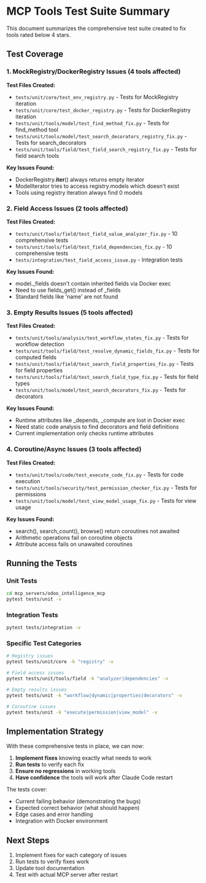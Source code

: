 # MCP Tools Test Suite Summary

This document summarizes the comprehensive test suite created to fix tools rated below 4 stars.

## Test Coverage

### 1. MockRegistry/DockerRegistry Issues (4 tools affected)
**Test Files Created:**
- `tests/unit/core/test_env_registry.py` - Tests for MockRegistry iteration
- `tests/unit/core/test_docker_registry.py` - Tests for DockerRegistry iteration
- `tests/unit/tools/model/test_find_method_fix.py` - Tests for find_method tool
- `tests/unit/tools/model/test_search_decorators_registry_fix.py` - Tests for search_decorators
- `tests/unit/tools/field/test_field_search_registry_fix.py` - Tests for field search tools

**Key Issues Found:**
- DockerRegistry.__iter__() always returns empty iterator
- ModelIterator tries to access registry.models which doesn't exist
- Tools using registry iteration always find 0 models

### 2. Field Access Issues (2 tools affected)
**Test Files Created:**
- `tests/unit/tools/field/test_field_value_analyzer_fix.py` - 10 comprehensive tests
- `tests/unit/tools/field/test_field_dependencies_fix.py` - 10 comprehensive tests
- `tests/integration/test_field_access_issue.py` - Integration tests

**Key Issues Found:**
- model._fields doesn't contain inherited fields via Docker exec
- Need to use fields_get() instead of _fields
- Standard fields like 'name' are not found

### 3. Empty Results Issues (5 tools affected)
**Test Files Created:**
- `tests/unit/tools/analysis/test_workflow_states_fix.py` - Tests for workflow detection
- `tests/unit/tools/field/test_resolve_dynamic_fields_fix.py` - Tests for computed fields
- `tests/unit/tools/field/test_search_field_properties_fix.py` - Tests for field properties
- `tests/unit/tools/field/test_search_field_type_fix.py` - Tests for field types
- `tests/unit/tools/model/test_search_decorators_fix.py` - Tests for decorators

**Key Issues Found:**
- Runtime attributes like _depends, _compute are lost in Docker exec
- Need static code analysis to find decorators and field definitions
- Current implementation only checks runtime attributes

### 4. Coroutine/Async Issues (3 tools affected)
**Test Files Created:**
- `tests/unit/tools/code/test_execute_code_fix.py` - Tests for code execution
- `tests/unit/tools/security/test_permission_checker_fix.py` - Tests for permissions
- `tests/unit/tools/model/test_view_model_usage_fix.py` - Tests for view usage

**Key Issues Found:**
- search(), search_count(), browse() return coroutines not awaited
- Arithmetic operations fail on coroutine objects
- Attribute access fails on unawaited coroutines

## Running the Tests

### Unit Tests
```bash
cd mcp_servers/odoo_intelligence_mcp
pytest tests/unit -v
```

### Integration Tests
```bash
pytest tests/integration -v
```

### Specific Test Categories
```bash
# Registry issues
pytest tests/unit/core -k "registry" -v

# Field access issues  
pytest tests/unit/tools/field -k "analyzer|dependencies" -v

# Empty results issues
pytest tests/unit -k "workflow|dynamic|properties|decorators" -v

# Coroutine issues
pytest tests/unit -k "execute|permission|view_model" -v
```

## Implementation Strategy

With these comprehensive tests in place, we can now:

1. **Implement fixes** knowing exactly what needs to work
2. **Run tests** to verify each fix
3. **Ensure no regressions** in working tools
4. **Have confidence** the tools will work after Claude Code restart

The tests cover:
- Current failing behavior (demonstrating the bugs)
- Expected correct behavior (what should happen)
- Edge cases and error handling
- Integration with Docker environment

## Next Steps

1. Implement fixes for each category of issues
2. Run tests to verify fixes work
3. Update tool documentation
4. Test with actual MCP server after restart